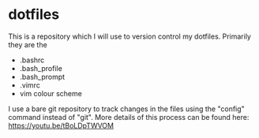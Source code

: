# dotfiles
This is a repository which I will use to version control my dotfiles. 
Primarily they are the
* .bashrc
* .bash_profile
* .bash_prompt
* .vimrc
* vim colour scheme

I use a bare git repository to track changes in the files using the "config" command instead of "git".
More details of this process can be found here:
https://youtu.be/tBoLDpTWVOM
